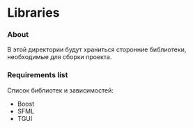 # Libraries

### About
В этой директории будут храниться сторонние библиотеки, необходимые для сборки проекта.

### Requirements list
Список библиотек и зависимостей:
- Boost
- SFML
- TGUI
